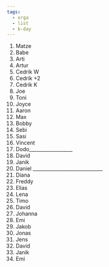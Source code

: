 ```yaml
---
tags:
  - orga
  - list
  - b-day
---
```


1. Matze
2. Babe
3. Arti
4. Artur
5. Cedrik W
6. Cedrik +2
7. Cedrik K
8. Joe
9. Toni
10. Joyce
11. Aaron
12. Max 
13. Bobby 
14. Sebi
15. Sasi  
16. Vincent 
17. Dodo__________________
18. David 
19. Janik 
20. Daniel _____________________________
21. Diana
22. Freddy
23. Elias 
24. Lena
25. Timo
26. David
27. Johanna
28. Emi
29. Jakob 
30. Jonas
31. Jens
32. David
33. Janik 
34. Emi





	
